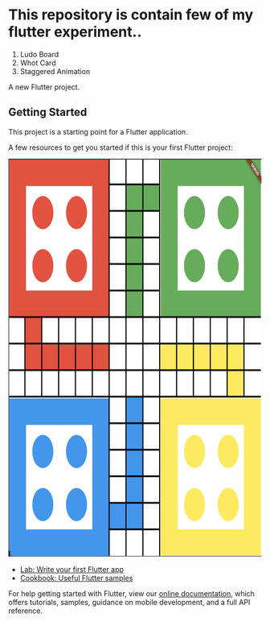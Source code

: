 # This repository is contain few of my flutter experiment..

1. Ludo Board
2. Whot Card
3. Staggered Animation

A new Flutter project.

## Getting Started

This project is a starting point for a Flutter application.

A few resources to get you started if this is your first Flutter project:

<img src="https://github.com/DAMMAK/playground/blob/master/assets/images/Screenshot%202020-08-07%20at%202.43.20%20PM.png" width="790" height="790">


- [Lab: Write your first Flutter app](https://flutter.dev/docs/get-started/codelab)
- [Cookbook: Useful Flutter samples](https://flutter.dev/docs/cookbook)

For help getting started with Flutter, view our
[online documentation](https://flutter.dev/docs), which offers tutorials,
samples, guidance on mobile development, and a full API reference.

